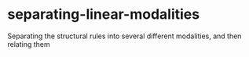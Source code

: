 # separating-linear-modalities
Separating the structural rules into several different modalities, and then relating them
